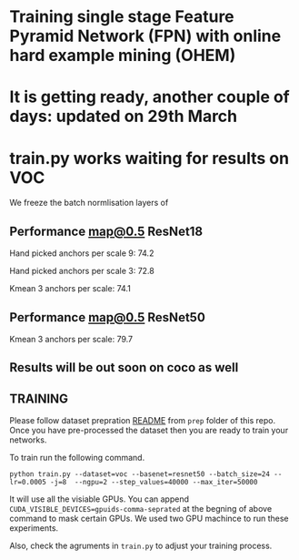 # Training single stage Feature Pyramid Network (FPN) with online hard example mining (OHEM)

# It is getting ready, another couple of days: updated on 29th March
# train.py works waiting for results on VOC 

We freeze the batch normlisation layers of  
## Performance map@0.5 ResNet18

Hand picked anchors per scale 9: 74.2

Hand picked anchors per scale 3: 72.8

Kmean 3 anchors per scale: 74.1

## Performance map@0.5 ResNet50

Kmean 3 anchors per scale: 79.7
 
## Results will be out soon on coco as well

## TRAINING
Please follow dataset prepration [README](https://github.com/gurkirt/FPN.pytorch/tree/master/prep) from `prep` folder of this repo.
Once you have pre-processed the dataset then you are ready to train your networks.

To train run the following command. 

`python train.py --dataset=voc --basenet=resnet50 --batch_size=24 --lr=0.0005 -j=8  --ngpu=2 --step_values=40000 --max_iter=50000`

It will use all the visiable GPUs. You can append `CUDA_VISIBLE_DEVICES=gpuids-comma-seprated` at the begning of above command to mask certain GPUs. We used two GPU machince to run these experiments.

Also, check the agruments in `train.py` to adjust your training process.